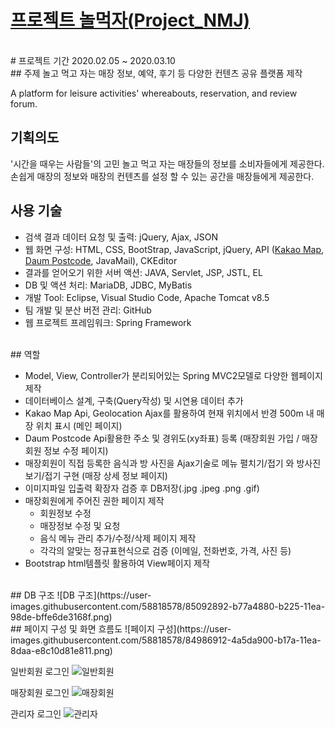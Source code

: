# [프로젝트 놀먹자(Project_NMJ)](https://github.com/chriswpark00/Portfolio_Project_NMJ/issues/1#issue-640304379)
<br>
# 프로젝트 기간
  2020.02.05 ~ 2020.03.10
<br>
## 주제
  놀고 먹고 자는 매장 정보, 예약, 후기 등 다양한 컨텐츠 공유 플랫폼 제작
  
  A platform for leisure activities' whereabouts, reservation, and review forum.
 <br>
## 기획의도
  '시간을 때우는 사람들'의 고민 놀고 먹고 자는 매장들의 정보를 소비자들에게 제공한다.<br>
  손쉽게 매장의 정보와 매장의 컨텐츠를 설정 할 수 있는 공간을 매장들에게 제공한다.
<br> 
## 사용 기술
 - 검색 결과 데이터 요청 및 출력: jQuery, Ajax, JSON
 - 웹 화면 구성: HTML, CSS, BootStrap, JavaScript, jQuery, API ([Kakao Map](https://apis.map.kakao.com/web), [Daum Postcode](http://postcode.map.daum.net/guide), JavaMail), CKEditor
 - 결과를 얻어오기 위한 서버 액션: JAVA, Servlet, JSP, JSTL, EL
 - DB 및 액션 처리: MariaDB, JDBC, MyBatis
 - 개발 Tool: Eclipse, Visual Studio Code, Apache Tomcat v8.5
 - 팀 개발 및 분산 버전 관리: GitHub
 - 웹 프로젝트 프레임워크: Spring Framework
 
 
<br>
## 역할
 
 - Model, View, Controller가 분리되어있는 Spring MVC2모델로 다양한 웹페이지 제작
 - 데이터베이스 설계, 구축(Query작성) 및 시연용 데이터 추가
 - Kakao Map Api, Geolocation Ajax를 활용하여 현재 위치에서 반경 500m 내 매장 위치 표시 (메인 페이지)
 - Daum Postcode Api활용한 주소 및 경위도(xy좌표) 등록 (매장회원 가입 / 매장회원 정보 수정 페이지)
 - 매장회원이 직접 등록한 음식과 방 사진을 Ajax기술로 메뉴 펼치기/접기 와 방사진 보기/접기 구현 (매장 상세 정보 페이지)
 - 이미지파일 입출력 확장자 검증 후 DB저장(.jpg .jpeg .png .gif)
 - 매장회원에게 주어진 권한 페이지 제작
    - 회원정보 수정
    - 매장정보 수정 및 요청
    - 음식 메뉴 관리 추가/수정/삭제 페이지 제작
    - 각각의 알맞는 정규표현식으로 검증 (이메일, 전화번호, 가격, 사진 등)
 - Bootstrap html템플릿 활용하여 View페이지 제작
 
<br>
## DB 구조
![DB 구조](https://user-images.githubusercontent.com/58818578/85092892-b77a4880-b225-11ea-98de-bffe6de3168f.png)

<br>
## 페이지 구성 및 화면 흐름도
![페이지 구성](https://user-images.githubusercontent.com/58818578/84986912-4a5da900-b17a-11ea-8daa-e8c10d81e811.png)

일반회원 로그인
![일반회원](https://user-images.githubusercontent.com/58818578/85091968-a7fa0000-b223-11ea-9e14-af9009a2a89c.png)

매장회원 로그인
![매장회원](https://user-images.githubusercontent.com/58818578/85092102-f1e2e600-b223-11ea-8c90-a8dfe6ba9035.png)

관리자 로그인
![관리자](https://user-images.githubusercontent.com/58818578/85092096-eabbd800-b223-11ea-84b9-5ba8b55465b2.png)
